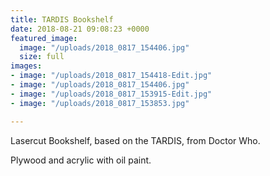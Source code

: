 ```yaml
---
title: TARDIS Bookshelf
date: 2018-08-21 09:08:23 +0000
featured_image:
  image: "/uploads/2018_0817_154406.jpg"
  size: full
images:
- image: "/uploads/2018_0817_154418-Edit.jpg"
- image: "/uploads/2018_0817_154406.jpg"
- image: "/uploads/2018_0817_153915-Edit.jpg"
- image: "/uploads/2018_0817_153853.jpg"

---
```

Lasercut Bookshelf, based on the TARDIS, from Doctor Who.

Plywood and acrylic with oil paint.